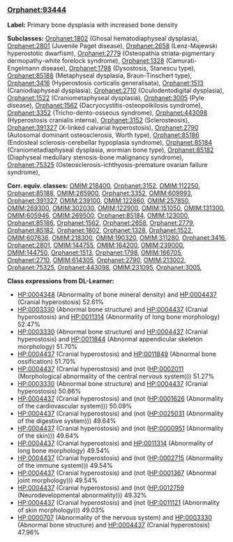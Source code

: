
### [Orphanet:93444](http://www.orpha.net/ORDO/Orphanet_93444)
**Label:** Primary bone dysplasia with increased bone density

**Subclasses:** [Orphanet:1802](http://www.orpha.net/ORDO/Orphanet_1802) (Ghosal hematodiaphyseal dysplasia), [Orphanet:2801](http://www.orpha.net/ORDO/Orphanet_2801) (Juvenile Paget disease), [Orphanet:2658](http://www.orpha.net/ORDO/Orphanet_2658) (Lenz-Majewski hyperostotic dwarfism), [Orphanet:2779](http://www.orpha.net/ORDO/Orphanet_2779) (Osteopathia striata-pigmentary dermopathy-white forelock syndrome), [Orphanet:1328](http://www.orpha.net/ORDO/Orphanet_1328) (Camurati-Engelmann disease), [Orphanet:1798](http://www.orpha.net/ORDO/Orphanet_1798) (Dysostosis, Stanescu type), [Orphanet:85188](http://www.orpha.net/ORDO/Orphanet_85188) (Metaphyseal dysplasia, Braun-Tinschert type), [Orphanet:3416](http://www.orpha.net/ORDO/Orphanet_3416) (Hyperostosis corticalis generalisata), [Orphanet:1513](http://www.orpha.net/ORDO/Orphanet_1513) (Craniodiaphyseal dysplasia), [Orphanet:2710](http://www.orpha.net/ORDO/Orphanet_2710) (Oculodentodigital dysplasia), [Orphanet:1522](http://www.orpha.net/ORDO/Orphanet_1522) (Craniometaphyseal dysplasia), [Orphanet:3005](http://www.orpha.net/ORDO/Orphanet_3005) (Pyle disease), [Orphanet:1562](http://www.orpha.net/ORDO/Orphanet_1562) (Dacryocystitis-osteopoikilosis syndrome), [Orphanet:3352](http://www.orpha.net/ORDO/Orphanet_3352) (Tricho-dento-osseous syndrome), [Orphanet:443098](http://www.orpha.net/ORDO/Orphanet_443098) (Hyperostosis cranialis interna), [Orphanet:3152](http://www.orpha.net/ORDO/Orphanet_3152) (Sclerosteosis), [Orphanet:391327](http://www.orpha.net/ORDO/Orphanet_391327) (X-linked calvarial hyperostosis), [Orphanet:2790](http://www.orpha.net/ORDO/Orphanet_2790) (Autosomal dominant osteosclerosis, Worth type), [Orphanet:85186](http://www.orpha.net/ORDO/Orphanet_85186) (Endosteal sclerosis-cerebellar hypoplasia syndrome), [Orphanet:85184](http://www.orpha.net/ORDO/Orphanet_85184) (Craniometadiaphyseal dysplasia, wormian bone type), [Orphanet:85182](http://www.orpha.net/ORDO/Orphanet_85182) (Diaphyseal medullary stenosis-bone malignancy syndrome), [Orphanet:75325](http://www.orpha.net/ORDO/Orphanet_75325) (Osteosclerosis-ichthyosis-premature ovarian failure syndrome), 

**Corr. equiv. classes:** [OMIM:218400](http://purl.obolibrary.org/obo/OMIM_218400), [Orphanet:3152](http://www.orpha.net/ORDO/Orphanet_3152), [OMIM:112250](http://purl.obolibrary.org/obo/OMIM_112250), [Orphanet:85188](http://www.orpha.net/ORDO/Orphanet_85188), [OMIM:265900](http://purl.obolibrary.org/obo/OMIM_265900), [Orphanet:3352](http://www.orpha.net/ORDO/Orphanet_3352), [OMIM:609993](http://purl.obolibrary.org/obo/OMIM_609993), [Orphanet:391327](http://www.orpha.net/ORDO/Orphanet_391327), [OMIM:239100](http://purl.obolibrary.org/obo/OMIM_239100), [OMIM:122860](http://purl.obolibrary.org/obo/OMIM_122860), [OMIM:257850](http://purl.obolibrary.org/obo/OMIM_257850), [OMIM:269300](http://purl.obolibrary.org/obo/OMIM_269300), [OMIM:302030](http://purl.obolibrary.org/obo/OMIM_302030), [OMIM:122900](http://purl.obolibrary.org/obo/OMIM_122900), [OMIM:151050](http://purl.obolibrary.org/obo/OMIM_151050), [OMIM:131300](http://purl.obolibrary.org/obo/OMIM_131300), [OMIM:605946](http://purl.obolibrary.org/obo/OMIM_605946), [OMIM:269500](http://purl.obolibrary.org/obo/OMIM_269500), [Orphanet:85184](http://www.orpha.net/ORDO/Orphanet_85184), [OMIM:123000](http://purl.obolibrary.org/obo/OMIM_123000), [Orphanet:85186](http://www.orpha.net/ORDO/Orphanet_85186), [Orphanet:1562](http://www.orpha.net/ORDO/Orphanet_1562), [Orphanet:2658](http://www.orpha.net/ORDO/Orphanet_2658), [Orphanet:2779](http://www.orpha.net/ORDO/Orphanet_2779), [Orphanet:85182](http://www.orpha.net/ORDO/Orphanet_85182), [Orphanet:1802](http://www.orpha.net/ORDO/Orphanet_1802), [Orphanet:1328](http://www.orpha.net/ORDO/Orphanet_1328), [Orphanet:1522](http://www.orpha.net/ORDO/Orphanet_1522), [OMIM:607636](http://purl.obolibrary.org/obo/OMIM_607636), [OMIM:218300](http://purl.obolibrary.org/obo/OMIM_218300), [OMIM:190320](http://purl.obolibrary.org/obo/OMIM_190320), [OMIM:311280](http://purl.obolibrary.org/obo/OMIM_311280), [Orphanet:3416](http://www.orpha.net/ORDO/Orphanet_3416), [Orphanet:2801](http://www.orpha.net/ORDO/Orphanet_2801), [OMIM:144755](http://purl.obolibrary.org/obo/OMIM_144755), [OMIM:164200](http://purl.obolibrary.org/obo/OMIM_164200), [OMIM:239000](http://purl.obolibrary.org/obo/OMIM_239000), [OMIM:144750](http://purl.obolibrary.org/obo/OMIM_144750), [Orphanet:1513](http://www.orpha.net/ORDO/Orphanet_1513), [Orphanet:1798](http://www.orpha.net/ORDO/Orphanet_1798), [OMIM:166705](http://purl.obolibrary.org/obo/OMIM_166705), [Orphanet:2710](http://www.orpha.net/ORDO/Orphanet_2710), [OMIM:614305](http://purl.obolibrary.org/obo/OMIM_614305), [Orphanet:2790](http://www.orpha.net/ORDO/Orphanet_2790), [OMIM:213002](http://purl.obolibrary.org/obo/OMIM_213002), [Orphanet:75325](http://www.orpha.net/ORDO/Orphanet_75325), [Orphanet:443098](http://www.orpha.net/ORDO/Orphanet_443098), [OMIM:231095](http://purl.obolibrary.org/obo/OMIM_231095), [Orphanet:3005](http://www.orpha.net/ORDO/Orphanet_3005), 

**Class expressions from DL-Learner:**

- [HP:0004348](http://purl.obolibrary.org/obo/HP_0004348) (Abnormality of bone mineral density) and [HP:0004437](http://purl.obolibrary.org/obo/HP_0004437) (Cranial hyperostosis) 52.61%
- [HP:0003330](http://purl.obolibrary.org/obo/HP_0003330) (Abnormal bone structure) and [HP:0004437](http://purl.obolibrary.org/obo/HP_0004437) (Cranial hyperostosis) and [HP:0011314](http://purl.obolibrary.org/obo/HP_0011314) (Abnormality of long bone morphology) 52.47%
- [HP:0003330](http://purl.obolibrary.org/obo/HP_0003330) (Abnormal bone structure) and [HP:0004437](http://purl.obolibrary.org/obo/HP_0004437) (Cranial hyperostosis) and [HP:0011844](http://purl.obolibrary.org/obo/HP_0011844) (Abnormal appendicular skeleton morphology) 51.70%
- [HP:0004437](http://purl.obolibrary.org/obo/HP_0004437) (Cranial hyperostosis) and [HP:0011849](http://purl.obolibrary.org/obo/HP_0011849) (Abnormal bone ossification) 51.70%
- [HP:0004437](http://purl.obolibrary.org/obo/HP_0004437) (Cranial hyperostosis) and (not ([HP:0002011](http://purl.obolibrary.org/obo/HP_0002011) (Morphological abnormality of the central nervous system))) 51.27%
- [HP:0003330](http://purl.obolibrary.org/obo/HP_0003330) (Abnormal bone structure) and [HP:0004437](http://purl.obolibrary.org/obo/HP_0004437) (Cranial hyperostosis) 50.66%
- [HP:0004437](http://purl.obolibrary.org/obo/HP_0004437) (Cranial hyperostosis) and (not ([HP:0001626](http://purl.obolibrary.org/obo/HP_0001626) (Abnormality of the cardiovascular system))) 50.09%
- [HP:0004437](http://purl.obolibrary.org/obo/HP_0004437) (Cranial hyperostosis) and (not ([HP:0025031](http://purl.obolibrary.org/obo/HP_0025031) (Abnormality of the digestive system))) 49.64%
- [HP:0004437](http://purl.obolibrary.org/obo/HP_0004437) (Cranial hyperostosis) and (not ([HP:0000951](http://purl.obolibrary.org/obo/HP_0000951) (Abnormality of the skin))) 49.64%
- [HP:0004437](http://purl.obolibrary.org/obo/HP_0004437) (Cranial hyperostosis) and [HP:0011314](http://purl.obolibrary.org/obo/HP_0011314) (Abnormality of long bone morphology) 49.54%
- [HP:0004437](http://purl.obolibrary.org/obo/HP_0004437) (Cranial hyperostosis) and (not ([HP:0002715](http://purl.obolibrary.org/obo/HP_0002715) (Abnormality of the immune system))) 49.54%
- [HP:0004437](http://purl.obolibrary.org/obo/HP_0004437) (Cranial hyperostosis) and (not ([HP:0001367](http://purl.obolibrary.org/obo/HP_0001367) (Abnormal joint morphology))) 49.54%
- [HP:0004437](http://purl.obolibrary.org/obo/HP_0004437) (Cranial hyperostosis) and (not ([HP:0012759](http://purl.obolibrary.org/obo/HP_0012759) (Neurodevelopmental abnormality))) 49.32%
- [HP:0004437](http://purl.obolibrary.org/obo/HP_0004437) (Cranial hyperostosis) and (not ([HP:0011121](http://purl.obolibrary.org/obo/HP_0011121) (Abnormality of skin morphology))) 49.03%
- [HP:0000707](http://purl.obolibrary.org/obo/HP_0000707) (Abnormality of the nervous system) and [HP:0003330](http://purl.obolibrary.org/obo/HP_0003330) (Abnormal bone structure) and [HP:0004437](http://purl.obolibrary.org/obo/HP_0004437) (Cranial hyperostosis) 47.96%


